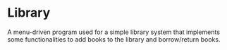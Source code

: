 # Library
A menu-driven program used for a simple library system that implements some functionalities to add books to the library and borrow/return books. 

